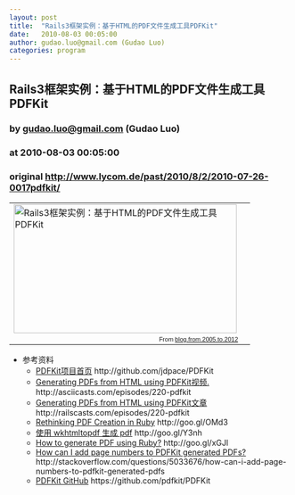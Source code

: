 ```yaml
---
layout: post
title:  "Rails3框架实例：基于HTML的PDF文件生成工具PDFKit"
date:   2010-08-03 00:05:00
author: gudao.luo@gmail.com (Gudao Luo)
categories: program
---
```


## Rails3框架实例：基于HTML的PDF文件生成工具PDFKit
### by gudao.luo@gmail.com (Gudao Luo)
### at 2010-08-03 00:05:00
### original <http://www.lycom.de/past/2010/8/2/2010-07-26-0017pdfkit/>

<table style="width:auto" align="center"><tr><td><a href="https://github.com/pdfkit/PDFKit"><img src="https://lh3.googleusercontent.com/-LHXlCurgwKg/Txw4HW9pXUI/AAAAAAAAAz8/oH08sc5BJtA/s400/2010-07-26-0017pdfkit.png" height="231" width="400" title="Rails3框架实例：基于HTML的PDF文件生成工具PDFKit"></a></td><td><p></p></td></tr><tr><td style="font-family:arial,sans-serif;font-size:11px;text-align:right">From <a href="https://picasaweb.google.com/108648193569540005514/BlogFrom2005To2012?authuser=0&amp;feat=embedwebsite">blog.from.2005.to.2012</a></td></tr></table><ul><li>参考资料<br>	<ul><li><a href="http://github.com/jdpace/PDFKit">PDFKit项目首页</a> http://github.com/jdpace/PDFKit</li><li><a href="http://asciicasts.com/episodes/220-pdfkit">Generating PDFs from <span>HTML</span> using PDFKit视频.</a> http://asciicasts.com/episodes/220-pdfkit</li><li><a href="http://railscasts.com/episodes/220-pdfkit">Generating PDFs from <span>HTML</span> using PDFKit文章</a> http://railscasts.com/episodes/220-pdfkit</li><li><a href="http://thinkrelevance.com/blog/2010/06/15/rethinking-pdf-creation-in-ruby.html">Rethinking <span>PDF</span> Creation in Ruby</a> http://goo.gl/OMd3</li><li><a href="http://zhangzhe.heroku.com/blogs/58-shi-yong-wkhtmltopdf-sheng-cheng-pdf">使用 wkhtmltopdf 生成 pdf</a> http://goo.gl/Y3nh</li><li><a href="http://abhilashkumar.name/how-to-generate-pdf-using-ruby">How to generate <span>PDF</span> using Ruby?</a> http://goo.gl/xGJl</li><li><a href="http://stackoverflow.com/questions/5033676/how-can-i-add-page-numbers-to-pdfkit-generated-pdfs">How can I add page numbers to PDFKit generated PDFs?</a> http://stackoverflow.com/questions/5033676/how-can-i-add-page-numbers-to-pdfkit-generated-pdfs</li><li><a href="https://github.com/pdfkit/PDFKit">PDFKit GitHub</a> https://github.com/pdfkit/PDFKit</li></ul></li></ul>